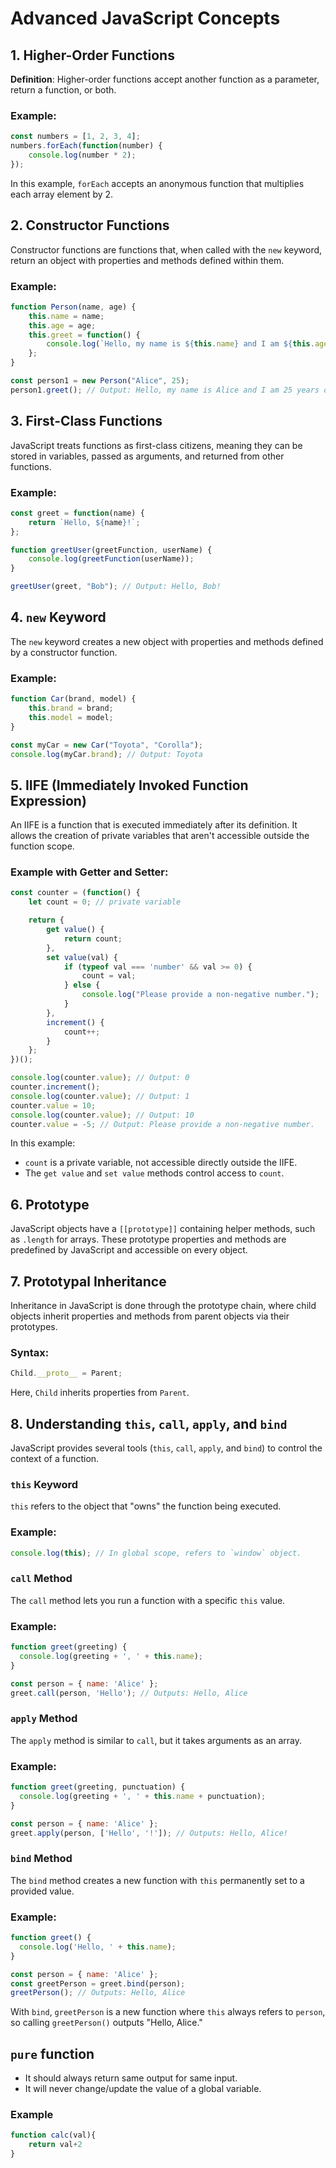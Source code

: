
# Advanced JavaScript Concepts

## 1. Higher-Order Functions

**Definition**: Higher-order functions accept another function as a parameter, return a function, or both.

### Example:
```javascript
const numbers = [1, 2, 3, 4];
numbers.forEach(function(number) {
    console.log(number * 2);
});
```

In this example, `forEach` accepts an anonymous function that multiplies each array element by 2.

## 2. Constructor Functions

Constructor functions are functions that, when called with the `new` keyword, return an object with properties and methods defined within them.

### Example:
```javascript
function Person(name, age) {
    this.name = name;
    this.age = age;
    this.greet = function() {
        console.log(`Hello, my name is ${this.name} and I am ${this.age} years old.`);
    };
}

const person1 = new Person("Alice", 25);
person1.greet(); // Output: Hello, my name is Alice and I am 25 years old.
```

## 3. First-Class Functions

JavaScript treats functions as first-class citizens, meaning they can be stored in variables, passed as arguments, and returned from other functions.

### Example:
```javascript
const greet = function(name) {
    return `Hello, ${name}!`;
};

function greetUser(greetFunction, userName) {
    console.log(greetFunction(userName));
}

greetUser(greet, "Bob"); // Output: Hello, Bob!
```

## 4. `new` Keyword

The `new` keyword creates a new object with properties and methods defined by a constructor function.

### Example:
```javascript
function Car(brand, model) {
    this.brand = brand;
    this.model = model;
}

const myCar = new Car("Toyota", "Corolla");
console.log(myCar.brand); // Output: Toyota
```

## 5. IIFE (Immediately Invoked Function Expression)

An IIFE is a function that is executed immediately after its definition. It allows the creation of private variables that aren't accessible outside the function scope.

### Example with Getter and Setter:
```javascript
const counter = (function() {
    let count = 0; // private variable

    return {
        get value() {
            return count;
        },
        set value(val) {
            if (typeof val === 'number' && val >= 0) {
                count = val;
            } else {
                console.log("Please provide a non-negative number.");
            }
        },
        increment() {
            count++;
        }
    };
})();

console.log(counter.value); // Output: 0
counter.increment();
console.log(counter.value); // Output: 1
counter.value = 10;
console.log(counter.value); // Output: 10
counter.value = -5; // Output: Please provide a non-negative number.
```

In this example:
- `count` is a private variable, not accessible directly outside the IIFE.
- The `get value` and `set value` methods control access to `count`.

## 6. Prototype

JavaScript objects have a `[[prototype]]` containing helper methods, such as `.length` for arrays. These prototype properties and methods are predefined by JavaScript and accessible on every object.

## 7. Prototypal Inheritance

Inheritance in JavaScript is done through the prototype chain, where child objects inherit properties and methods from parent objects via their prototypes.

### Syntax:
```javascript
Child.__proto__ = Parent;
```
Here, `Child` inherits properties from `Parent`.

## 8. Understanding `this`, `call`, `apply`, and `bind`

JavaScript provides several tools (`this`, `call`, `apply`, and `bind`) to control the context of a function.

### `this` Keyword

`this` refers to the object that "owns" the function being executed.

### Example:
```javascript
console.log(this); // In global scope, refers to `window` object.
```

### `call` Method

The `call` method lets you run a function with a specific `this` value.

### Example:
```javascript
function greet(greeting) {
  console.log(greeting + ', ' + this.name);
}

const person = { name: 'Alice' };
greet.call(person, 'Hello'); // Outputs: Hello, Alice
```

### `apply` Method

The `apply` method is similar to `call`, but it takes arguments as an array.

### Example:
```javascript
function greet(greeting, punctuation) {
  console.log(greeting + ', ' + this.name + punctuation);
}

const person = { name: 'Alice' };
greet.apply(person, ['Hello', '!']); // Outputs: Hello, Alice!
```

### `bind` Method

The `bind` method creates a new function with `this` permanently set to a provided value.

### Example:
```javascript
function greet() {
  console.log('Hello, ' + this.name);
}

const person = { name: 'Alice' };
const greetPerson = greet.bind(person);
greetPerson(); // Outputs: Hello, Alice
```

With `bind`, `greetPerson` is a new function where `this` always refers to `person`, so calling `greetPerson()` outputs "Hello, Alice."



## `pure` function 

- It should always return same output for same input.
- It will never change/update the value of a global variable.

### Example 
```javascript
function calc(val){
    return val+2
}
```

